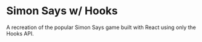 <h1>Simon Says w/ Hooks</h1>

<p>A recreation of the popular Simon Says game built with React using only the Hooks API.<p>
